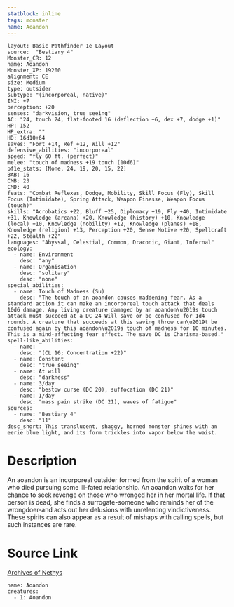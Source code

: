 ```yaml
---
statblock: inline
tags: monster
name: Aoandon
---
```

```statblock
layout: Basic Pathfinder 1e Layout
source:  "Bestiary 4"
Monster_CR: 12
name: Aoandon
Monster_XP: 19200
alignment: CE
size: Medium
type: outsider
subtype: "(incorporeal, native)"
INI: +7
perception: +20
senses: "darkvision, true seeing"
AC: "24, touch 24, flat-footed 16 (deflection +6, dex +7, dodge +1)"
HP: 152
HP_extra: ""
HD: 16d10+64
saves: "Fort +14, Ref +12, Will +12"
defensive_abilities: "incorporeal"
speed: "fly 60 ft. (perfect)"
melee: "touch of madness +19 touch (10d6)"
pf1e_stats: [None, 24, 19, 20, 15, 22]
BAB: 16
CMB: 23
CMD: 40
feats: "Combat Reflexes, Dodge, Mobility, Skill Focus (Fly), Skill Focus (Intimidate), Spring Attack, Weapon Finesse, Weapon Focus (touch)"
skills: "Acrobatics +22, Bluff +25, Diplomacy +19, Fly +40, Intimidate +31, Knowledge (arcana) +20, Knowledge (history) +10, Knowledge (local) +10, Knowledge (nobility) +12, Knowledge (planes) +18, Knowledge (religion) +13, Perception +20, Sense Motive +20, Spellcraft +22, Stealth +22"
languages: "Abyssal, Celestial, Common, Draconic, Giant, Infernal"
ecology:
  - name: Environment
    desc: "any"
  - name: Organisation
    desc: "solitary"
    desc: "none"
special_abilities:
  - name: Touch of Madness (Su)
    desc: "The touch of an aoandon causes maddening fear. As a standard action it can make an incorporeal touch attack that deals 10d6 damage. Any living creature damaged by an aoandon\u2019s touch attack must succeed at a DC 24 Will save or be confused for 1d4 rounds. A creature that succeeds at this saving throw can\u2019t be confused again by this aoandon\u2019s touch of madness for 10 minutes. This is a mind-affecting fear effect. The save DC is Charisma-based."
spell-like_abilities:
  - name:
    desc: "(CL 16; Concentration +22)"
  - name: Constant
    desc: "true seeing"
  - name: At will
    desc: "darkness"
  - name: 3/day
    desc: "bestow curse (DC 20), suffocation (DC 21)"
  - name: 1/day
    desc: "mass pain strike (DC 21), waves of fatigue"
sources:
  - name: "Bestiary 4"
    desc: "11"
desc_short: This translucent, shaggy, horned monster shines with an eerie blue light, and its form trickles into vapor below the waist.
```
# Description
An aoandon is an incorporeal outsider formed from the spirit of a woman who died pursuing some ill-fated relationship. An aoandon waits for her chance to seek revenge on those who wronged her in her mortal life. If that person is dead, she finds a surrogate-someone who reminds her of the wrongdoer-and acts out her delusions with unrelenting vindictiveness. These spirits can also appear as a result of mishaps with calling spells, but such instances are rare.
# Source Link
[Archives of Nethys](https://aonprd.com/MonsterDisplay.aspx?ItemName=Aoandon)
```encounter-table
name: Aoandon
creatures:
  - 1: Aoandon
```
